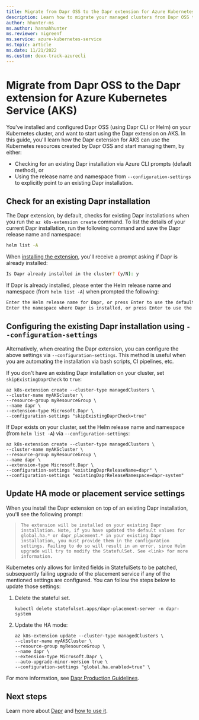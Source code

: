 ```yaml
---
title: Migrate from Dapr OSS to the Dapr extension for Azure Kubernetes Service (AKS) 
description: Learn how to migrate your managed clusters from Dapr OSS to the Dapr extension for AKS
author: hhunter-ms
ms.author: hannahhunter
ms.reviewer: nigreenf
ms.service: azure-kubernetes-service
ms.topic: article
ms.date: 11/21/2022
ms.custom: devx-track-azurecli
---
```


# Migrate from Dapr OSS to the Dapr extension for Azure Kubernetes Service (AKS)

You've installed and configured Dapr OSS (using Dapr CLI or Helm) on your Kubernetes cluster, and want to start using the Dapr extension on AKS. In this guide, you'll learn how the Dapr extension for AKS can use the Kubernetes resources created by Dapr OSS and start managing them, by either:

- Checking for an existing Dapr installation via Azure CLI prompts (default method), or
- Using the release name and namespace from `--configuration-settings` to explicitly point to an existing Dapr installation.

## Check for an existing Dapr installation

The Dapr extension, by default, checks for existing Dapr installations when you run the `az k8s-extension create` command. To list the details of your current Dapr installation, run the following command and save the Dapr release name and namespace:

```bash
helm list -A
```

When [installing the extension][dapr-create], you'll receive a prompt asking if Dapr is already installed:

```bash
Is Dapr already installed in the cluster? (y/N): y
```

If Dapr is already installed, please enter the Helm release name and namespace (from `helm list -A`) when prompted the following:

```bash
Enter the Helm release name for Dapr, or press Enter to use the default name [dapr]:
Enter the namespace where Dapr is installed, or press Enter to use the default namespace [dapr-system]:
```

## Configuring the existing Dapr installation using `--configuration-settings`

Alternatively, when creating the Dapr extension, you can configure the above settings via `--configuration-settings`. This method is useful when you are automating the installation via bash scripts, CI pipelines, etc.

If you don't have an existing Dapr installation on your cluster, set `skipExistingDaprCheck` to `true`:

```azurecli-interactive
az k8s-extension create --cluster-type managedClusters \
--cluster-name myAKScluster \
--resource-group myResourceGroup \
--name dapr \
--extension-type Microsoft.Dapr \
--configuration-settings "skipExistingDaprCheck=true"
```

If Dapr exists on your cluster, set the Helm release name and namespace (from `helm list -A`) via `--configuration-settings`:

```azurecli-interactive
az k8s-extension create --cluster-type managedClusters \
--cluster-name myAKScluster \
--resource-group myResourceGroup \
--name dapr \
--extension-type Microsoft.Dapr \
--configuration-settings "existingDaprReleaseName=dapr" \
--configuration-settings "existingDaprReleaseNamespace=dapr-system"
```

## Update HA mode or placement service settings

When you install the Dapr extension on top of an existing Dapr installation, you'll see the following prompt:

> ```The extension will be installed on your existing Dapr installation. Note, if you have updated the default values for global.ha.* or dapr_placement.* in your existing Dapr installation, you must provide them in the configuration settings. Failing to do so will result in an error, since Helm upgrade will try to modify the StatefulSet. See <link> for more information.```

Kubernetes only allows for limited fields in StatefulSets to be patched, subsequently failing upgrade of the placement service if any of the mentioned settings are configured. You can follow the steps below to update those settings:

1. Delete the stateful set.

   ```azurecli-interactive
   kubectl delete statefulset.apps/dapr-placement-server -n dapr-system
   ```

1. Update the HA mode:
   
   ```azurecli-interactive
   az k8s-extension update --cluster-type managedClusters \
   --cluster-name myAKSCluster \
   --resource-group myResourceGroup \
   --name dapr \
   --extension-type Microsoft.Dapr \
   --auto-upgrade-minor-version true \  
   --configuration-settings "global.ha.enabled=true" \    
   ```

For more information, see [Dapr Production Guidelines][dapr-prod-guidelines].


## Next steps

Learn more about [Dapr][dapr-overview] and [how to use it][dapr-howto].


<!-- LINKS INTERNAL -->
[dapr-overview]: ./dapr-overview.md
[dapr-howto]: ./dapr.md
[dapr-create]: ./dapr.md#create-the-extension-and-install-dapr-on-your-aks-or-arc-enabled-kubernetes-cluster

<!-- LINKS EXTERNAL -->
[dapr-prod-guidelines]: https://docs.dapr.io/operations/hosting/kubernetes/kubernetes-production/#enabling-high-availability-in-an-existing-dapr-deployment
